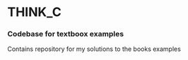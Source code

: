 # THINK_C
### Codebase for textboox examples
Contains repository for my solutions to the books examples
